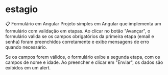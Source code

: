 # estagio

📋 Formulário em Angular
Projeto simples em Angular que implementa um formulário com validação em etapas. Ao clicar no botão "Avançar", o formulário valida se os campos obrigatórios da primeira etapa (email e senha) foram preenchidos corretamente e exibe mensagens de erro quando necessário.

Se os campos forem válidos, o formulário exibe a segunda etapa, com os campos de nome e idade. Ao preencher e clicar em "Enviar", os dados são exibidos em um alert.
